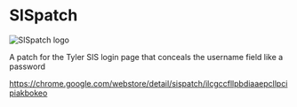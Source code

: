 # SISpatch

![SISpatch logo](https://github.com/Grosserly/SISpatch/raw/master/icons/icon512.png "SISpatch logo")

A patch for the Tyler SIS login page that conceals the username field like a password

https://chrome.google.com/webstore/detail/sispatch/ilcgccfllpbdiaaepcllpcipiakbokeo
